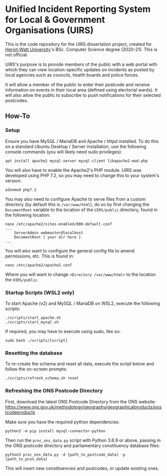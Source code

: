 # **U**nified **I**ncident **R**eporting **S**ystem for Local &amp; Government Organisations (UIRS)

This is the code repository for the UIRS dissertation project, created for [Heriot-Watt University](www.hw.ac.uk)'s BSc. Computer Science degree (2020-21). This is not official.

UIRS's purpose is to provide members of the public with a web portal with which they can view location-specific updates on incidents as posted by local agencies such as councils, health boards and police forces. 

It will allow a member of the public to enter their postcode and receive information on events in their local area (defined using electorial wards). It will also allow the public to subscribe to push notifications for their selected postcodes.

## How-To

### Setup

Ensure you have MySQL / MariaDB and Apache / httpd installed. To do this on a standard Ubuntu Desktop / Server installation, use the following console commands (you will likely need sudo privileges):

```
apt install apache2 mysql-server mysql-client libapache2-mod-php
```

You will also have to enable the Apache2's PHP module. UIRS was developed using PHP 7.2, so you may need to change this to your system's version:

```
a2enmod php7.2
```

You may also need to configure Apache to serve files from a custom directory (by default this is `/var/www/html`), do so by first changing the `DocumentRoot` variable to the location of the `UIRS/public` directory, found in the following location:

```
nano /etc/apache2/sites-enabled/000-default.conf
...
    ServerAdmin webmaster@localhost
    DocumentRoot [ your dir here ]
...
```

You will also want to configure the general config file to amend permissions, etc. This is found in:

```
nano /etc/apache2/apache2.conf
```

Where you will want to change `<Directory /var/www/html>` to the location the `UIRS/public`.

### Startup Scripts (WSL2 only)

To start Apache (v2) and MySQL / MariaDB on WSL2, execute the following scripts:

```
./scripts/start_apache.sh
./scripts/start_mysql.sh
```

If required, you may have to execute using sudo, like so:

```
sudo bash ./scripts/[script]
```

### Resetting the database

To re-create the schema and reset all data, execute the script below and follow the on-screen prompts:

```
./scripts/refresh_schema.sh reset
```

### Refreshing the ONS Postcode Directory

First, download the latest ONS Postcode Directory from the ONS website:
https://www.ons.gov.uk/methodology/geography/geographicalproducts/postcodeproducts

Make sure you have the required python dependencies:

```
python3 -m pip install mysql-connector-python
```

Then run the `proc_ons_data.py` script with Python 3.6.9 or above, passing in the ONS postcode directory and parliamentary constituency database files:

```
python3 proc_ons_data.py -d [path_to_postcode_data] -p [path_to_pcon_data]
```

This will insert new constituencies and postcodes, or update existing ones.